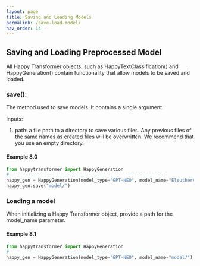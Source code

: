 ```yaml
---
layout: page
title: Saving and Loading Models
permalink: /save-load-model/
nav_order: 14
---
```

## Saving and Loading Preprocessed Model

All Happy Transformer objects, such as HappyTextClassification() and HappyGeneration() 
contain functionality that allow models to be saved and loaded. 
  
### save():
The method used to save models. It contains a single argument. 

Inputs: 
1. path: a file path to a directory to save various files. 
    Any previous files of the same names as created files will be overwritten. 
    We recommend that you use an empty directory.  
    

#### Example 8.0 
```python
from happytransformer import HappyGeneration
# ---------------------------------------------------------
happy_gen = HappyGeneration(model_type="GPT-NEO", model_name="EleutherAI/gpt-neo-125M")
happy_gen.save("model/")
```
### Loading a model

When initializing a Happy Transformer object, provide a path for the model_name parameter. 
#### Example 8.1

```python
from happytransformer import HappyGeneration
# ---------------------------------------------------------
happy_gen = HappyGeneration(model_type="GPT-NEO", model_name="model/")

```
